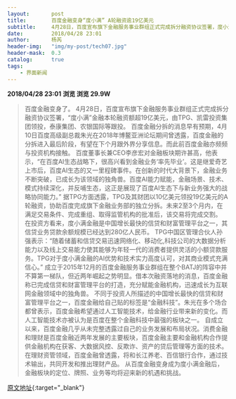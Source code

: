```yaml
---
layout:       post
title:        百度金融变身“度小满” A轮融资逾19亿美元
subtitle:     4月28日，百度宣布旗下金融服务事业群组正式完成拆分融资协议签署，度小满金融本轮融资额超19亿美元，由TPG、凯雷投资集团领投，泰康集团、农银国际等跟投。
date:         2018/04/28 23:01
author:       杨芮
header-img:   "img/my-post/tech07.jpg"
header-mask:  0.3
catalog:      true
tags:
    - 界面新闻
---
```


**2018/04/28 23:01**  **浏览 浏览 29.9W**

> 百度金融变身了。
4月28日，百度宣布旗下金融服务事业群组正式完成拆分融资协议签署，“度小满”金融本轮融资额超19亿美元，由TPG、凯雷投资集团领投，泰康集团、农银国际等跟投。
百度金融分拆的消息早有预期，4月10日百度高级副总裁朱光在2018年博鳌亚洲论坛期间曾透露，百度金融的分拆进入最后阶段，有望在下个月跟外界分享信息。而此前百度金融亦频频与投资机构接触。
百度董事长兼CEO李彦宏对金融板块期许甚高，他表示，“在百度AI生态战略下，很高兴看到金融业务‘率先毕业’。这是继爱奇艺上市后，百度AI生态的又一里程碑事件。在创新的时代大背景下，金融业务不断突破，已成长为该领域的独角兽。百度AI能力赋能，金融场景、技术、模式持续深化，并反哺生态，这正是展现了百度AI生态下与新业务强大的战略协同能力。”
据TPG方面透露，TPG及其财团以10亿美元领投19亿美元的A轮融资，协助百度完成旗下金融业务部的独立分拆。未来2至3个月内，在满足交易条件、完成重组、取得监管机构的批准后，该交易将完成交割。
在投资方看来，度小满金融是中国增长最快的信贷和财富管理平台之一，其信贷业务贷款余额规模已经达到280亿人民币。
TPG中国区管理合伙人孙强表示：“随着储蓄和信贷交易迅速网络化、移动化,科技公司的大数据分析能力以及线上交易能力使其能够为年轻一代的消费者提供灵活的小额贷款服务。TPG对于度小满金融的AI优势和技术实力高度认可，对其商业模式充满信心。”
成立于2015年12月的百度金融服务事业群组在整个BATJ的阵容中并不算第一梯队，但近两年崛起之势明显。借本次融资落地的消息，百度金融称已完成信贷和财富管理平台的打造，充分赋能金融机构，迅速成长为互联网金融领域中的独角兽。
不同于投资人所描述的中国增长最快的信贷和财富管理平台之一，百度金融给自己贴的标签是“金融科技”。朱光在多个场合都曾表示，百度金融希望通过人工智能技术，给金融行业带来新的变化。而人工智能技术亦被认为是百度在整个金融科技中最强的板块之一。
自成立以来，百度金融几乎从未完整透露过自己的业务发展和布局状况。消费金融和理财是百度金融近两年发展的主要板块，百度金融主要和金融机构合作提供金融机构在获客、大数据风控、反欺诈、资产的贷后管理等方面的技术。在理财资管领域，百度金融曾透露，将和长江养老、百信银行合作，通过技术输出，共同开发和推出理财产品。
从百度金融变身成为度小满金融后，金融板块的定位、牌照、业务等均将迎来新的机遇和挑战。



[原文地址](http://www.jiemian.com/article/2098278.html){:target="_blank"}


